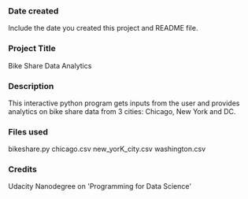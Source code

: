 ### Date created
Include the date you created this project and README file.

### Project Title
Bike Share Data Analytics

### Description
This interactive python program gets inputs from the user and provides analytics on bike share data from 3 cities: Chicago, New York and DC. 

### Files used
bikeshare.py
chicago.csv
new_yorK_city.csv
washington.csv

### Credits
Udacity Nanodegree on 'Programming for Data Science'

